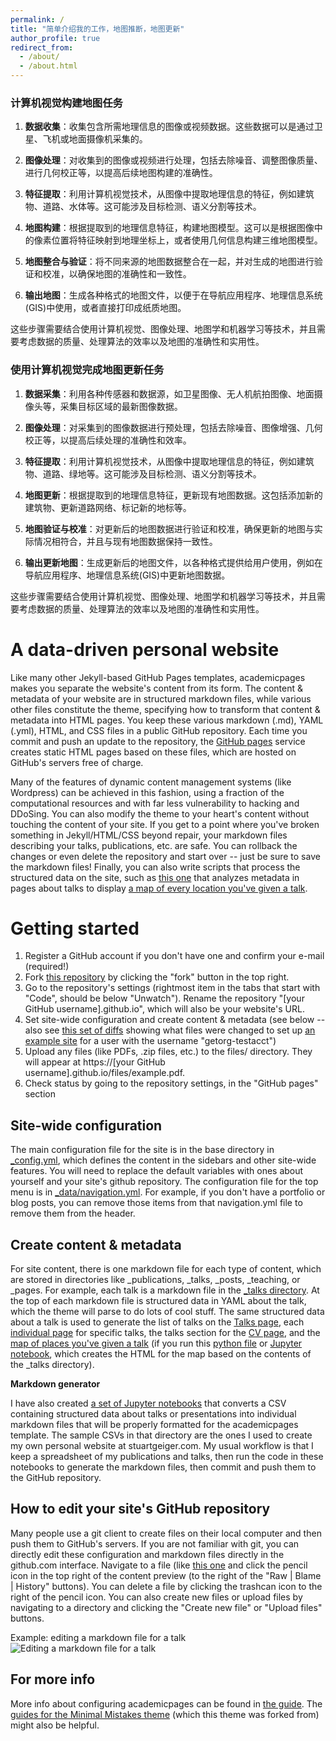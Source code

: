 ```yaml
---
permalink: /
title: "简单介绍我的工作，地图推断，地图更新"
author_profile: true
redirect_from: 
  - /about/
  - /about.html
---
```


### 计算机视觉构建地图任务

1. **数据收集**：收集包含所需地理信息的图像或视频数据。这些数据可以是通过卫星、飞机或地面摄像机采集的。

2. **图像处理**：对收集到的图像或视频进行处理，包括去除噪音、调整图像质量、进行几何校正等，以提高后续地图构建的准确性。

3. **特征提取**：利用计算机视觉技术，从图像中提取地理信息的特征，例如建筑物、道路、水体等。这可能涉及目标检测、语义分割等技术。

4. **地图构建**：根据提取到的地理信息特征，构建地图模型。这可以是根据图像中的像素位置将特征映射到地理坐标上，或者使用几何信息构建三维地图模型。

5. **地图整合与验证**：将不同来源的地图数据整合在一起，并对生成的地图进行验证和校准，以确保地图的准确性和一致性。

6. **输出地图**：生成各种格式的地图文件，以便于在导航应用程序、地理信息系统(GIS)中使用，或者直接打印成纸质地图。

这些步骤需要结合使用计算机视觉、图像处理、地图学和机器学习等技术，并且需要考虑数据的质量、处理算法的效率以及地图的准确性和实用性。
### 使用计算机视觉完成地图更新任务

1. **数据采集**：利用各种传感器和数据源，如卫星图像、无人机航拍图像、地面摄像头等，采集目标区域的最新图像数据。

2. **图像处理**：对采集到的图像数据进行预处理，包括去除噪音、图像增强、几何校正等，以提高后续处理的准确性和效率。

3. **特征提取**：利用计算机视觉技术，从图像中提取地理信息的特征，例如建筑物、道路、绿地等。这可能涉及目标检测、语义分割等技术。

4. **地图更新**：根据提取到的地理信息特征，更新现有地图数据。这包括添加新的建筑物、更新道路网络、标记新的地标等。

5. **地图验证与校准**：对更新后的地图数据进行验证和校准，确保更新的地图与实际情况相符合，并且与现有地图数据保持一致性。

6. **输出更新地图**：生成更新后的地图文件，以各种格式提供给用户使用，例如在导航应用程序、地理信息系统(GIS)中更新地图数据。

这些步骤需要结合使用计算机视觉、图像处理、地图学和机器学习等技术，并且需要考虑数据的质量、处理算法的效率以及地图的准确性和实用性。


A data-driven personal website
======
Like many other Jekyll-based GitHub Pages templates, academicpages makes you separate the website's content from its form. The content & metadata of your website are in structured markdown files, while various other files constitute the theme, specifying how to transform that content & metadata into HTML pages. You keep these various markdown (.md), YAML (.yml), HTML, and CSS files in a public GitHub repository. Each time you commit and push an update to the repository, the [GitHub pages](https://pages.github.com/) service creates static HTML pages based on these files, which are hosted on GitHub's servers free of charge.

Many of the features of dynamic content management systems (like Wordpress) can be achieved in this fashion, using a fraction of the computational resources and with far less vulnerability to hacking and DDoSing. You can also modify the theme to your heart's content without touching the content of your site. If you get to a point where you've broken something in Jekyll/HTML/CSS beyond repair, your markdown files describing your talks, publications, etc. are safe. You can rollback the changes or even delete the repository and start over -- just be sure to save the markdown files! Finally, you can also write scripts that process the structured data on the site, such as [this one](https://github.com/academicpages/academicpages.github.io/blob/master/talkmap.ipynb) that analyzes metadata in pages about talks to display [a map of every location you've given a talk](https://academicpages.github.io/talkmap.html).

Getting started
======
1. Register a GitHub account if you don't have one and confirm your e-mail (required!)
1. Fork [this repository](https://github.com/academicpages/academicpages.github.io) by clicking the "fork" button in the top right. 
1. Go to the repository's settings (rightmost item in the tabs that start with "Code", should be below "Unwatch"). Rename the repository "[your GitHub username].github.io", which will also be your website's URL.
1. Set site-wide configuration and create content & metadata (see below -- also see [this set of diffs](http://archive.is/3TPas) showing what files were changed to set up [an example site](https://getorg-testacct.github.io) for a user with the username "getorg-testacct")
1. Upload any files (like PDFs, .zip files, etc.) to the files/ directory. They will appear at https://[your GitHub username].github.io/files/example.pdf.  
1. Check status by going to the repository settings, in the "GitHub pages" section

Site-wide configuration
------
The main configuration file for the site is in the base directory in [_config.yml](https://github.com/academicpages/academicpages.github.io/blob/master/_config.yml), which defines the content in the sidebars and other site-wide features. You will need to replace the default variables with ones about yourself and your site's github repository. The configuration file for the top menu is in [_data/navigation.yml](https://github.com/academicpages/academicpages.github.io/blob/master/_data/navigation.yml). For example, if you don't have a portfolio or blog posts, you can remove those items from that navigation.yml file to remove them from the header. 

Create content & metadata
------
For site content, there is one markdown file for each type of content, which are stored in directories like _publications, _talks, _posts, _teaching, or _pages. For example, each talk is a markdown file in the [_talks directory](https://github.com/academicpages/academicpages.github.io/tree/master/_talks). At the top of each markdown file is structured data in YAML about the talk, which the theme will parse to do lots of cool stuff. The same structured data about a talk is used to generate the list of talks on the [Talks page](https://academicpages.github.io/talks), each [individual page](https://academicpages.github.io/talks/2012-03-01-talk-1) for specific talks, the talks section for the [CV page](https://academicpages.github.io/cv), and the [map of places you've given a talk](https://academicpages.github.io/talkmap.html) (if you run this [python file](https://github.com/academicpages/academicpages.github.io/blob/master/talkmap.py) or [Jupyter notebook](https://github.com/academicpages/academicpages.github.io/blob/master/talkmap.ipynb), which creates the HTML for the map based on the contents of the _talks directory).

**Markdown generator**

I have also created [a set of Jupyter notebooks](https://github.com/academicpages/academicpages.github.io/tree/master/markdown_generator
) that converts a CSV containing structured data about talks or presentations into individual markdown files that will be properly formatted for the academicpages template. The sample CSVs in that directory are the ones I used to create my own personal website at stuartgeiger.com. My usual workflow is that I keep a spreadsheet of my publications and talks, then run the code in these notebooks to generate the markdown files, then commit and push them to the GitHub repository.

How to edit your site's GitHub repository
------
Many people use a git client to create files on their local computer and then push them to GitHub's servers. If you are not familiar with git, you can directly edit these configuration and markdown files directly in the github.com interface. Navigate to a file (like [this one](https://github.com/academicpages/academicpages.github.io/blob/master/_talks/2012-03-01-talk-1.md) and click the pencil icon in the top right of the content preview (to the right of the "Raw | Blame | History" buttons). You can delete a file by clicking the trashcan icon to the right of the pencil icon. You can also create new files or upload files by navigating to a directory and clicking the "Create new file" or "Upload files" buttons. 

Example: editing a markdown file for a talk
![Editing a markdown file for a talk](/images/editing-talk.png)

For more info
------
More info about configuring academicpages can be found in [the guide](https://academicpages.github.io/markdown/). The [guides for the Minimal Mistakes theme](https://mmistakes.github.io/minimal-mistakes/docs/configuration/) (which this theme was forked from) might also be helpful.
